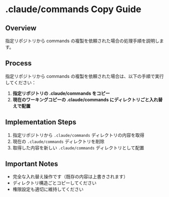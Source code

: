 # .claude/commands Copy Guide

## Overview
指定リポジトリから commands の複製を依頼された場合の処理手順を説明します。

## Process
指定リポジトリから commands の複製を依頼された場合は、以下の手順で実行してください：

1. **指定リポジトリの .claude/commands をコピー**
2. **現在のワーキングコピーの .claude/commands にディレクトリごと入れ替えで配置**

## Implementation Steps
1. 指定リポジトリから `.claude/commands` ディレクトリの内容を取得
2. 現在の `.claude/commands` ディレクトリを削除
3. 取得した内容を新しい `.claude/commands` ディレクトリとして配置

## Important Notes
- 完全な入れ替え操作です（既存の内容は上書きされます）
- ディレクトリ構造ごとコピーしてください
- 権限設定も適切に維持してください
